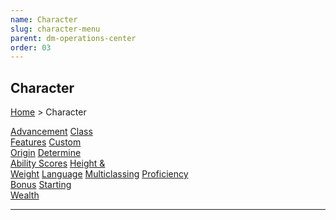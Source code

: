 ```yaml
---
name: Character
slug: character-menu
parent: dm-operations-center
order: 03
---
```

## Character
[Home](dm-operations-center) > Character

<div class="menu-container">
    <a href="advancement">Advancement</a>
    <a href="class-features">Class<br/> Features</a>
    <a href="custom-origin">Custom<br/> Origin</a>
    <a href="determine-ability-scores">Determine<br/> Ability Scores</a>
    <a href="height-and-weight">Height &<br/> Weight</a>
    <a href="language">Language</a>
    <a href="multiclassing">Multiclassing</a>
    <a href="proficiency-bonus">Proficiency<br/> Bonus</a>
    <a href="starting-wealth">Starting<br/> Wealth</a>
    <a href="."></a>
    <a href="."></a>
    <a href="."></a>
    <a href="."></a>
    <a href="."></a>
    <a href="."></a>
</div>
<hr/>